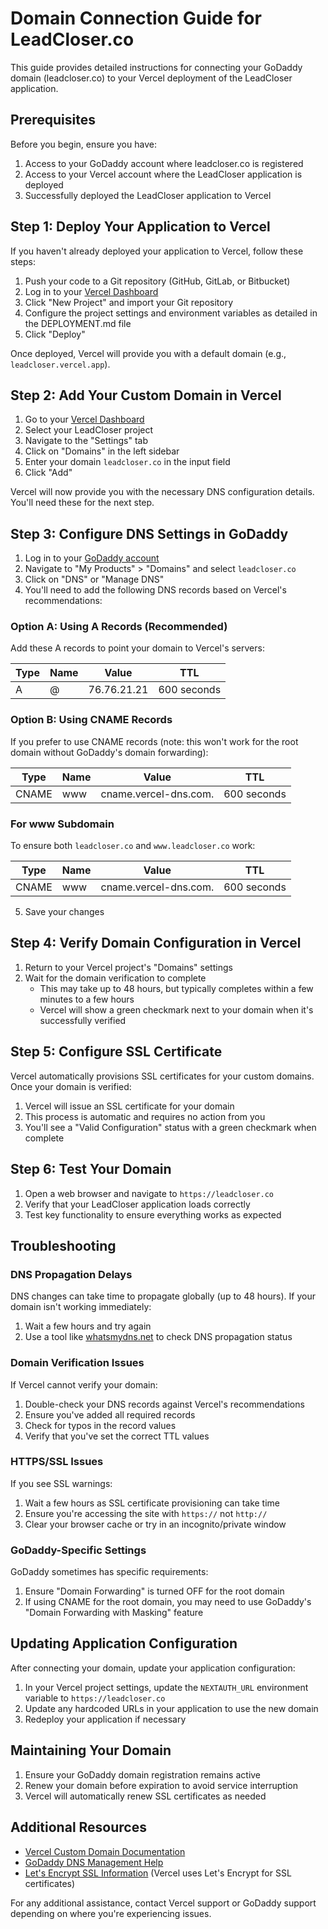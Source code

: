 # Domain Connection Guide for LeadCloser.co

This guide provides detailed instructions for connecting your GoDaddy domain (leadcloser.co) to your Vercel deployment of the LeadCloser application.

## Prerequisites

Before you begin, ensure you have:

1. Access to your GoDaddy account where leadcloser.co is registered
2. Access to your Vercel account where the LeadCloser application is deployed
3. Successfully deployed the LeadCloser application to Vercel

## Step 1: Deploy Your Application to Vercel

If you haven't already deployed your application to Vercel, follow these steps:

1. Push your code to a Git repository (GitHub, GitLab, or Bitbucket)
2. Log in to your [Vercel Dashboard](https://vercel.com/dashboard)
3. Click "New Project" and import your Git repository
4. Configure the project settings and environment variables as detailed in the DEPLOYMENT.md file
5. Click "Deploy"

Once deployed, Vercel will provide you with a default domain (e.g., `leadcloser.vercel.app`).

## Step 2: Add Your Custom Domain in Vercel

1. Go to your [Vercel Dashboard](https://vercel.com/dashboard)
2. Select your LeadCloser project
3. Navigate to the "Settings" tab
4. Click on "Domains" in the left sidebar
5. Enter your domain `leadcloser.co` in the input field
6. Click "Add"

Vercel will now provide you with the necessary DNS configuration details. You'll need these for the next step.

## Step 3: Configure DNS Settings in GoDaddy

1. Log in to your [GoDaddy account](https://www.godaddy.com/)
2. Navigate to "My Products" > "Domains" and select `leadcloser.co`
3. Click on "DNS" or "Manage DNS"
4. You'll need to add the following DNS records based on Vercel's recommendations:

### Option A: Using A Records (Recommended)

Add these A records to point your domain to Vercel's servers:

| Type | Name | Value | TTL |
|------|------|-------|-----|
| A | @ | 76.76.21.21 | 600 seconds |

### Option B: Using CNAME Records

If you prefer to use CNAME records (note: this won't work for the root domain without GoDaddy's domain forwarding):

| Type | Name | Value | TTL |
|------|------|-------|-----|
| CNAME | www | cname.vercel-dns.com. | 600 seconds |

### For www Subdomain

To ensure both `leadcloser.co` and `www.leadcloser.co` work:

| Type | Name | Value | TTL |
|------|------|-------|-----|
| CNAME | www | cname.vercel-dns.com. | 600 seconds |

5. Save your changes

## Step 4: Verify Domain Configuration in Vercel

1. Return to your Vercel project's "Domains" settings
2. Wait for the domain verification to complete
   - This may take up to 48 hours, but typically completes within a few minutes to a few hours
   - Vercel will show a green checkmark next to your domain when it's successfully verified

## Step 5: Configure SSL Certificate

Vercel automatically provisions SSL certificates for your custom domains. Once your domain is verified:

1. Vercel will issue an SSL certificate for your domain
2. This process is automatic and requires no action from you
3. You'll see a "Valid Configuration" status with a green checkmark when complete

## Step 6: Test Your Domain

1. Open a web browser and navigate to `https://leadcloser.co`
2. Verify that your LeadCloser application loads correctly
3. Test key functionality to ensure everything works as expected

## Troubleshooting

### DNS Propagation Delays

DNS changes can take time to propagate globally (up to 48 hours). If your domain isn't working immediately:

1. Wait a few hours and try again
2. Use a tool like [whatsmydns.net](https://www.whatsmydns.net/) to check DNS propagation status

### Domain Verification Issues

If Vercel cannot verify your domain:

1. Double-check your DNS records against Vercel's recommendations
2. Ensure you've added all required records
3. Check for typos in the record values
4. Verify that you've set the correct TTL values

### HTTPS/SSL Issues

If you see SSL warnings:

1. Wait a few hours as SSL certificate provisioning can take time
2. Ensure you're accessing the site with `https://` not `http://`
3. Clear your browser cache or try in an incognito/private window

### GoDaddy-Specific Settings

GoDaddy sometimes has specific requirements:

1. Ensure "Domain Forwarding" is turned OFF for the root domain
2. If using CNAME for the root domain, you may need to use GoDaddy's "Domain Forwarding with Masking" feature

## Updating Application Configuration

After connecting your domain, update your application configuration:

1. In your Vercel project settings, update the `NEXTAUTH_URL` environment variable to `https://leadcloser.co`
2. Update any hardcoded URLs in your application to use the new domain
3. Redeploy your application if necessary

## Maintaining Your Domain

1. Ensure your GoDaddy domain registration remains active
2. Renew your domain before expiration to avoid service interruption
3. Vercel will automatically renew SSL certificates as needed

## Additional Resources

- [Vercel Custom Domain Documentation](https://vercel.com/docs/concepts/projects/domains)
- [GoDaddy DNS Management Help](https://www.godaddy.com/help/manage-dns-records-680)
- [Let's Encrypt SSL Information](https://letsencrypt.org/docs/) (Vercel uses Let's Encrypt for SSL certificates)

For any additional assistance, contact Vercel support or GoDaddy support depending on where you're experiencing issues.
